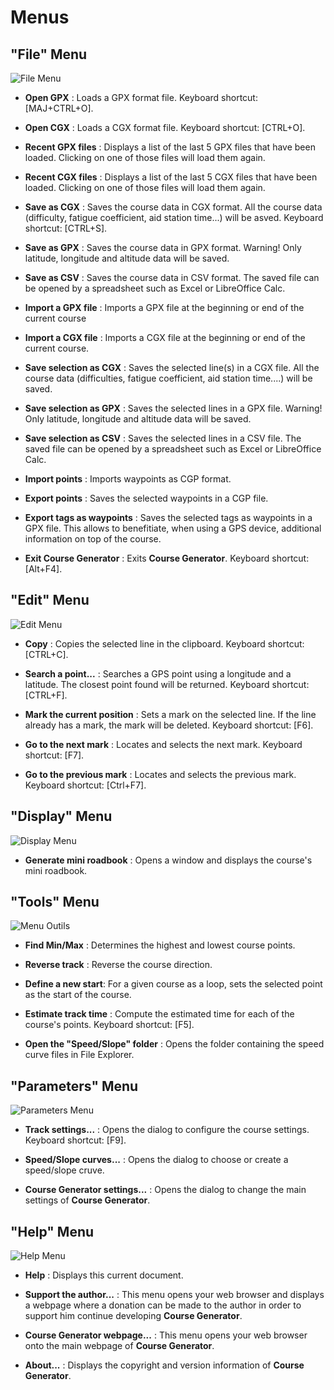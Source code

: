 # Menus
## "File" Menu

![File Menu](./images/Menu/CG40_Menu_File.png)

* **Open GPX** : Loads a GPX format file. Keyboard shortcut: [MAJ+CTRL+O].

* **Open CGX** : Loads a CGX format file. Keyboard shortcut: [CTRL+O].

* **Recent GPX files** : Displays a list of the last 5 GPX files that have been loaded. Clicking on one of those files will load them again.

* **Recent CGX files** : Displays a list of the last 5 CGX files that have been loaded. Clicking on one of those files will load them again.

* **Save as CGX** : Saves the course data in CGX format.
All the course data (difficulty, fatigue coefficient, aid station time...) will be asved. Keyboard shortcut: [CTRL+S].

* **Save as GPX** : Saves the course data in GPX format.
Warning! Only latitude, longitude and altitude data will be saved.

* **Save as CSV** : Saves the course data in CSV format.
The saved file can be opened by a spreadsheet such as Excel or LibreOffice Calc.

* **Import a GPX file** : Imports a GPX file at the beginning or end of the current course

* **Import a CGX file** : Imports a CGX file at the beginning or end of the current course.

* **Save selection as CGX** : Saves the selected line(s) in a CGX file.
All the course data (difficulties, fatigue coefficient, aid station time....) will be saved.

* **Save selection as GPX** : Saves the selected lines in a GPX file.
Warning! Only latitude, longitude and altitude data will be saved.

* **Save selection as CSV** : Saves the selected lines in a CSV file.
The saved file can be opened by a spreadsheet such as Excel or LibreOffice Calc.

* **Import points** : Imports waypoints as CGP format.

* **Export points** : Saves the selected waypoints in a CGP file.

* **Export tags as waypoints** : Saves the selected tags as waypoints in a GPX file. This allows to benefitiate, when using a GPS device, additional information on top of the course.

* **Exit Course Generator** : Exits **Course Generator**. Keyboard shortcut: [Alt+F4].

## "Edit" Menu 

![Edit Menu](./images/Menu/CG40_Menu_Edit.png)

* **Copy** : Copies the selected line in the clipboard. Keyboard shortcut: [CTRL+C].

* **Search a point...** : Searches a GPS point using a longitude and a latitude. The closest point found will be returned. Keyboard shortcut: [CTRL+F].

* **Mark the current position** : Sets a mark on the selected line. If the line already has a mark, the mark will be deleted. Keyboard shortcut: [F6].

* **Go to the next mark** : Locates and selects the next mark. Keyboard shortcut: [F7].

* **Go to the previous mark** : Locates and selects the previous mark. Keyboard shortcut: [Ctrl+F7].

## "Display" Menu 

![Display Menu](./images/Menu/CG40_Menu_Display.png)

* **Generate mini roadbook** : Opens a window and displays the course's mini roadbook.

## "Tools" Menu

![Menu Outils](./images/Menu/CG40_Menu_Tools.png)

* **Find Min/Max** : Determines the highest and lowest course points.

* **Reverse track** : Reverse the course direction.

* **Define a new start**: For a given course as a loop, sets the selected point as the start of the course.

* **Estimate track time** : Compute the estimated time for each of the course's points. Keyboard shortcut: [F5].

* **Open the "Speed/Slope" folder** : Opens the folder containing the speed curve files in File Explorer.

## "Parameters" Menu 

![Parameters Menu](./images/Menu/CG40_Menu_Settings.png)

* **Track settings...** : Opens the dialog to configure the course settings. Keyboard shortcut: [F9].

* **Speed/Slope curves...** : Opens the dialog to choose or create a speed/slope cruve.

* **Course Generator settings...** : Opens the dialog to change the main settings of **Course Generator**.

## "Help" Menu 

![Help Menu](./images/Menu/CG40_Menu_Help.png)

* **Help** : Displays this current document.

* **Support the author...** : This menu opens your web browser and displays a webpage where a donation can be made to the author in order to support him continue developing **Course Generator**.

* **Course Generator webpage...** : This menu opens your web browser onto the main webpage of **Course Generator**.

* **About...** : Displays the copyright and version information of **Course Generator**.

